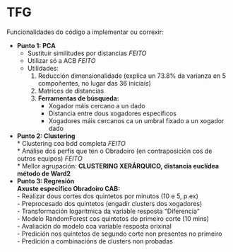 # TFG

Funcionalidades do código a implementar ou correxir:
  - **Punto 1: PCA** <br>
    * Sustituir similitudes por distancias *FEITO* <br>
    * Utilizar só a ACB *FEITO* <br>
    * Utilidades: <br>
      1. Reducción dimensionalidade (explica un 73.8% da varianza en 5 compoñentes, no lugar das 36 iniciais) <br>
      2. Matrices de distancias <br>
      3. **Ferramentas de búsqueda:** <br>
          - Xogador máis cercano a un dado <br>
          - Distancia entre dous xogadores específicos <br>
          - Xogadores máis cercanos ca un umbral fixado a un xogador dado 
  - **Punto 2: Clustering** <br>
        * Clustering coa bdd completa *FEITO* <br>
        * Análise dos perfís que ten o Obradoiro (en contraposición cos de outros equipos) *FEITO* <br>
        * Mellor agrupación: **CLUSTERING XERÁRQUICO, distancia euclídea método de Ward2**
  - **Punto 3: Regresión** <br>
        **Axuste específico Obradoiro CAB:** <br>
          - Realizar dous cortes dos quintetos por minutos (10 e 5, p.ex) <br>
          - Preprocesado dos quintetos (engadir clusters dos xogadores) <br>
          - Transformación logarítmica da variable resposta "Diferencia" <br>
          - Modelo RandomForest cos quintetos do primeiro corte (10 mins) <br>
          - Avaliación do modelo coa variable resposta orixinal <br>
          - Predición nos quintetos de segundo corte non presentes no primeiro <br>
          - Predición a combinacións de clusters non probadas <br>
